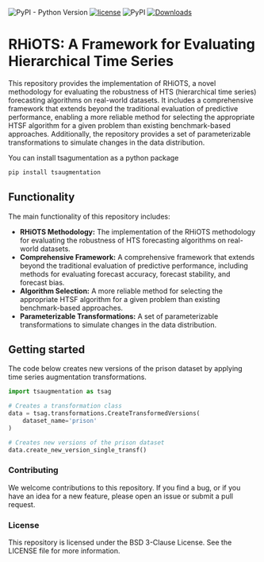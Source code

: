 ![PyPI - Python Version](https://img.shields.io/pypi/pyversions/tsaugmentation)
[![license](https://img.shields.io/badge/License-BSD%203-brightgreen)](https://github.com/luisroque/robustness_hierarchical_time_series_forecasting_algorithms/blob/main/LICENSE)
![PyPI](https://img.shields.io/pypi/v/tsaugmentation)
[![Downloads](https://pepy.tech/badge/tsaugmentation)](https://pepy.tech/project/tsaugmentation)

# RHiOTS: A Framework for Evaluating Hierarchical Time Series

This repository provides the implementation of RHiOTS, a novel methodology for evaluating the robustness of HTS (hierarchical time series) forecasting algorithms on real-world datasets. It includes a comprehensive framework that extends beyond the traditional evaluation of predictive performance, enabling a more reliable method for selecting the appropriate HTSF algorithm for a given problem than existing benchmark-based approaches. Additionally, the repository provides a set of parameterizable transformations to simulate changes in the data distribution.

You can install tsagumentation as a python package
```python
pip install tsaugmentation
```

## Functionality


The main functionality of this repository includes:

* **RHiOTS Methodology:** The implementation of the RHiOTS methodology for evaluating the robustness of HTS forecasting algorithms on real-world datasets.
* **Comprehensive Framework:** A comprehensive framework that extends beyond the traditional evaluation of predictive performance, including methods for evaluating forecast accuracy, forecast stability, and forecast bias.
* **Algorithm Selection:** A more reliable method for selecting the appropriate HTSF algorithm for a given problem than existing benchmark-based approaches.
* **Parameterizable Transformations:** A set of parameterizable transformations to simulate changes in the data distribution.


## Getting started
The code below creates new versions of the prison dataset by applying time series augmentation transformations.

```python
import tsaugmentation as tsag

# Creates a transformation class
data = tsag.transformations.CreateTransformedVersions(
    dataset_name='prison'
)

# Creates new versions of the prison dataset
data.create_new_version_single_transf()
```

### Contributing
We welcome contributions to this repository. If you find a bug, or if you have an idea for a new feature, please open an issue or submit a pull request.

### License
This repository is licensed under the BSD 3-Clause License. See the LICENSE file for more information.